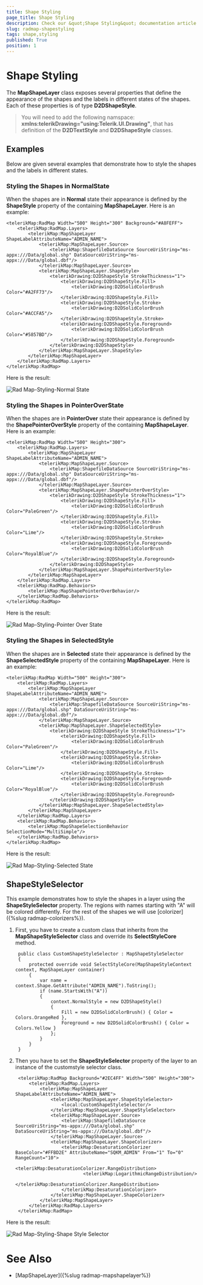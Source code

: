 ```yaml
---
title: Shape Styling
page_title: Shape Styling
description: Check our &quot;Shape Styling&quot; documentation article for RadMap for UWP control.
slug: radmap-shapestyling
tags: shape,styling
published: True
position: 1
---
```


# Shape Styling

The **MapShapeLayer** class exposes several properties that define the appearance of the shapes and the labels in different states of the shapes. Each of these properties is of type **D2DShapeStyle**.

>You will need to add the following namspace: **xmlns:telerikDrawing="using:Telerik.UI.Drawing"**, that has definition of the **D2DTextStyle** and **D2DShapeStyle** classes.

## Examples

Below are given several examples that demonstrate how to style the shapes and the labels in different states.

### Styling the Shapes in NormalState

When the shapes are in **Normal** state their appearance is defined by the **ShapeStyle** property of the containing **MapShapeLayer**. Here is an example:

	<telerikMap:RadMap Width="500" Height="300" Background="#A8FEFF">
	    <telerikMap:RadMap.Layers>
	        <telerikMap:MapShapeLayer ShapeLabelAttributeName="ADMIN_NAME">
	            <telerikMap:MapShapeLayer.Source>
	                <telerikMap:ShapefileDataSource SourceUriString="ms-appx:///Data/global.shp" DataSourceUriString="ms-appx:///Data/global.dbf"/>
	            </telerikMap:MapShapeLayer.Source>
	            <telerikMap:MapShapeLayer.ShapeStyle>
	                <telerikDrawing:D2DShapeStyle StrokeThickness="1">
	                    <telerikDrawing:D2DShapeStyle.Fill>
	                        <telerikDrawing:D2DSolidColorBrush Color="#A2FF73"/>
	                    </telerikDrawing:D2DShapeStyle.Fill>
	                    <telerikDrawing:D2DShapeStyle.Stroke>
	                        <telerikDrawing:D2DSolidColorBrush Color="#ACCFA5"/>
	                    </telerikDrawing:D2DShapeStyle.Stroke>
	                    <telerikDrawing:D2DShapeStyle.Foreground>
	                        <telerikDrawing:D2DSolidColorBrush Color="#5857BD"/>
	                    </telerikDrawing:D2DShapeStyle.Foreground>
	                </telerikDrawing:D2DShapeStyle>
	            </telerikMap:MapShapeLayer.ShapeStyle>
	        </telerikMap:MapShapeLayer>
	    </telerikMap:RadMap.Layers>
	</telerikMap:RadMap>

Here is the result:

![Rad Map-Styling-Normal State](images/RadMap-Styling-NormalState.png)

### Styling the Shapes in PointerOverState

When the shapes are in **PointerOver** state their appearance is defined by the **ShapePointerOverStyle** property of the containing **MapShapeLayer**. Here is an example:

	<telerikMap:RadMap Width="500" Height="300">
	    <telerikMap:RadMap.Layers>
	        <telerikMap:MapShapeLayer ShapeLabelAttributeName="ADMIN_NAME">
	            <telerikMap:MapShapeLayer.Source>
	                <telerikMap:ShapefileDataSource SourceUriString="ms-appx:///Data/global.shp" DataSourceUriString="ms-appx:///Data/global.dbf"/>
	            </telerikMap:MapShapeLayer.Source>
	            <telerikMap:MapShapeLayer.ShapePointerOverStyle>
	                <telerikDrawing:D2DShapeStyle StrokeThickness="1">
	                    <telerikDrawing:D2DShapeStyle.Fill>
	                        <telerikDrawing:D2DSolidColorBrush Color="PaleGreen"/>
	                    </telerikDrawing:D2DShapeStyle.Fill>
	                    <telerikDrawing:D2DShapeStyle.Stroke>
	                        <telerikDrawing:D2DSolidColorBrush Color="Lime"/>
	                    </telerikDrawing:D2DShapeStyle.Stroke>
	                    <telerikDrawing:D2DShapeStyle.Foreground>
	                        <telerikDrawing:D2DSolidColorBrush Color="RoyalBlue"/>
	                    </telerikDrawing:D2DShapeStyle.Foreground>
	                </telerikDrawing:D2DShapeStyle>
	            </telerikMap:MapShapeLayer.ShapePointerOverStyle>
	        </telerikMap:MapShapeLayer>
	    </telerikMap:RadMap.Layers>
	    <telerikMap:RadMap.Behaviors>
	        <telerikMap:MapShapePointerOverBehavior/>
	    </telerikMap:RadMap.Behaviors>
	</telerikMap:RadMap>

Here is the result:

![Rad Map-Styling-Pointer Over State](images/RadMap-Styling-PointerOverState.png)

### Styling the Shapes in SelectedStyle

When the shapes are in **Selected** state their appearance is defined by the **ShapeSelectedStyle** property of the containing **MapShapeLayer**. Here is an example:

	<telerikMap:RadMap Width="500" Height="300">
	    <telerikMap:RadMap.Layers>
	        <telerikMap:MapShapeLayer ShapeLabelAttributeName="ADMIN_NAME">
	            <telerikMap:MapShapeLayer.Source>
	                <telerikMap:ShapefileDataSource SourceUriString="ms-appx:///Data/global.shp" DataSourceUriString="ms-appx:///Data/global.dbf"/>
	            </telerikMap:MapShapeLayer.Source>
	            <telerikMap:MapShapeLayer.ShapeSelectedStyle>
	                <telerikDrawing:D2DShapeStyle StrokeThickness="1">
	                    <telerikDrawing:D2DShapeStyle.Fill>
	                        <telerikDrawing:D2DSolidColorBrush Color="PaleGreen"/>
	                    </telerikDrawing:D2DShapeStyle.Fill>
	                    <telerikDrawing:D2DShapeStyle.Stroke>
	                        <telerikDrawing:D2DSolidColorBrush Color="Lime"/>
	                    </telerikDrawing:D2DShapeStyle.Stroke>
	                    <telerikDrawing:D2DShapeStyle.Foreground>
	                        <telerikDrawing:D2DSolidColorBrush Color="RoyalBlue"/>
	                    </telerikDrawing:D2DShapeStyle.Foreground>
	                </telerikDrawing:D2DShapeStyle>
	            </telerikMap:MapShapeLayer.ShapeSelectedStyle>
	        </telerikMap:MapShapeLayer>
	    </telerikMap:RadMap.Layers>
	    <telerikMap:RadMap.Behaviors>
	        <telerikMap:MapShapeSelectionBehavior SelectionMode="MultiSimple"/>
	    </telerikMap:RadMap.Behaviors>
	</telerikMap:RadMap>

Here is the result:

![Rad Map-Styling-Selected State](images/RadMap-Styling-SelectedState.png)

## ShapeStyleSelector

This example demonstrates how to style the shapes in a layer using the **ShapeStyleSelector** property. The regions with names starting with "A" will be colored differently. For the rest of the shapes we will use [colorizer]({%slug radmap-colorizers%}).


1. First, you have to create a custom class that inherits from the **MapShapeStyleSelector** class and override its **SelectStyleCore** method.

		public class CustomShapeStyleSelector : MapShapeStyleSelector
		{
		    protected override void SelectStyleCore(MapShapeStyleContext context, MapShapeLayer container)
		    {
		        var name = context.Shape.GetAttribute("ADMIN_NAME").ToString();
		        if (name.StartsWith("A"))
		        {
		            context.NormalStyle = new D2DShapeStyle()
		            {
		                Fill = new D2DSolidColorBrush() { Color = Colors.OrangeRed },
		                Foreground = new D2DSolidColorBrush() { Color = Colors.Yellow }
		            };
		        }
		    }
		}

1. Then you have to set the **ShapeStyleSelector** property of the layer to an instance of the customstyle selector class.

		<telerikMap:RadMap Background="#2EC4FF" Width="500" Height="300">
		    <telerikMap:RadMap.Layers>
		        <telerikMap:MapShapeLayer ShapeLabelAttributeName="ADMIN_NAME">
		            <telerikMap:MapShapeLayer.ShapeStyleSelector>
		                <local:CustomShapeStyleSelector/>
		            </telerikMap:MapShapeLayer.ShapeStyleSelector>
		            <telerikMap:MapShapeLayer.Source>
		                <telerikMap:ShapefileDataSource SourceUriString="ms-appx:///Data/global.shp" DataSourceUriString="ms-appx:///Data/global.dbf"/>
		            </telerikMap:MapShapeLayer.Source>
		            <telerikMap:MapShapeLayer.ShapeColorizer>
		                <telerikMap:DesaturationColorizer BaseColor="#FFBD2E" AttributeName="SQKM_ADMIN" From="1" To="0" RangeCount="10">
		                    <telerikMap:DesaturationColorizer.RangeDistribution>
		                        <telerikMap:LogarithmicRangeDistribution/>
		                    </telerikMap:DesaturationColorizer.RangeDistribution>
		                </telerikMap:DesaturationColorizer>
		            </telerikMap:MapShapeLayer.ShapeColorizer>
		        </telerikMap:MapShapeLayer>
		    </telerikMap:RadMap.Layers>
		</telerikMap:RadMap>

Here is the result:

![Rad Map-Styling-Shape Style Selector](images/RadMap-Styling-ShapeStyleSelector.png)

# See Also

 * [MapShapeLayer]({%slug radmap-mapshapelayer%})
